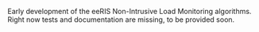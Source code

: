 Early development of the eeRIS Non-Intrusive Load Monitoring algorithms. Right now tests and documentation are missing, to be provided soon. 
